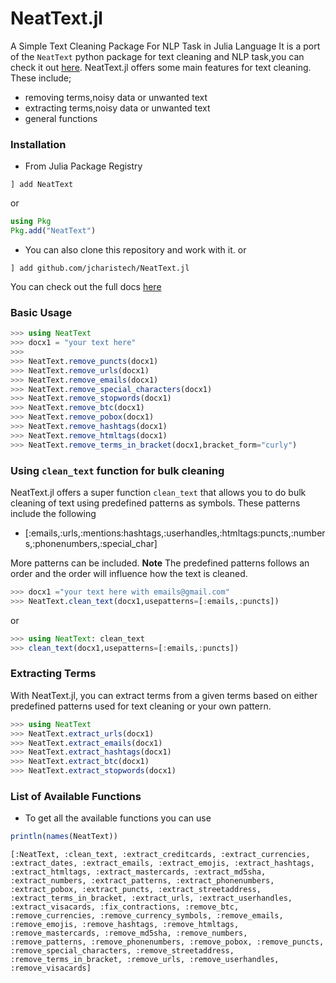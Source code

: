 # NeatText.jl
A Simple Text Cleaning Package For NLP Task in Julia Language
It is a port of the `NeatText` python package for text cleaning and NLP task,you can check it out [here](https://jcharis.github.io/neattext/).
NeatText.jl offers some main features for text cleaning. These include;
+ removing terms,noisy data or unwanted text 
+ extracting terms,noisy data or unwanted text 
+ general functions


### Installation
+ From Julia Package Registry
```julia-repl
] add NeatText

```
or 
```julia
using Pkg
Pkg.add("NeatText")

```

+ You can also clone this repository and work with it.
or 
```julia-repl
] add github.com/jcharistech/NeatText.jl

```
You can check out the full docs [here](https://jcharistech.github.io/NeatText.jl/)

### Basic Usage
```julia
>>> using NeatText
>>> docx1 = "your text here"
>>>
>>> NeatText.remove_puncts(docx1)
>>> NeatText.remove_urls(docx1)
>>> NeatText.remove_emails(docx1)
>>> NeatText.remove_special_characters(docx1)
>>> NeatText.remove_stopwords(docx1)
>>> NeatText.remove_btc(docx1)
>>> NeatText.remove_pobox(docx1)
>>> NeatText.remove_hashtags(docx1)
>>> NeatText.remove_htmltags(docx1)
>>> NeatText.remove_terms_in_bracket(docx1,bracket_form="curly")
```

### Using `clean_text` function for bulk cleaning
NeatText.jl offers a super function `clean_text` that allows you to do bulk cleaning of text using
predefined patterns as symbols. These patterns include the following
- [:emails,:urls,:mentions:hashtags,:userhandles,:htmltags:puncts,:numbers,:phonenumbers,:special_char]

More patterns can be included.
**Note** The predefined patterns follows an order and the order will influence how the text is cleaned.

```julia
>>> docx1 ="your text here with emails@gmail.com"
>>> NeatText.clean_text(docx1,usepatterns=[:emails,:puncts])
```
or

```julia
>>> using NeatText: clean_text
>>> clean_text(docx1,usepatterns=[:emails,:puncts])

```

### Extracting Terms
With NeatText.jl, you can extract terms from a given terms based on either predefined patterns used for text cleaning or your own pattern.

```julia
>>> using NeatText
>>> NeatText.extract_urls(docx1)
>>> NeatText.extract_emails(docx1)
>>> NeatText.extract_hashtags(docx1)
>>> NeatText.extract_btc(docx1)
>>> NeatText.extract_stopwords(docx1)
```




### List of Available Functions
+ To get all the available functions you can use
```julia
println(names(NeatText))
```
```julia-repl
[:NeatText, :clean_text, :extract_creditcards, :extract_currencies, :extract_dates, :extract_emails, :extract_emojis, :extract_hashtags, :extract_htmltags, :extract_mastercards, :extract_md5sha, :extract_numbers, :extract_patterns, :extract_phonenumbers, :extract_pobox, :extract_puncts, :extract_streetaddress, :extract_terms_in_bracket, :extract_urls, :extract_userhandles, :extract_visacards, :fix_contractions, :remove_btc, :remove_currencies, :remove_currency_symbols, :remove_emails, :remove_emojis, :remove_hashtags, :remove_htmltags, :remove_mastercards, :remove_md5sha, :remove_numbers, :remove_patterns, :remove_phonenumbers, :remove_pobox, :remove_puncts, :remove_special_characters, :remove_streetaddress, :remove_terms_in_bracket, :remove_urls, :remove_userhandles, :remove_visacards]


```




